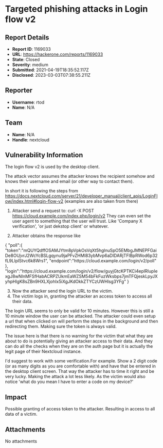 # Targeted phishing attacks in Login flow v2

## Report Details
- **Report ID**: 1169033
- **URL**: https://hackerone.com/reports/1169033
- **State**: Closed
- **Severity**: medium
- **Submitted**: 2021-04-19T18:35:52.117Z
- **Disclosed**: 2023-03-03T07:38:55.211Z

## Reporter
- **Username**: rtod
- **Name**: N/A

## Team
- **Name**: N/A
- **Handle**: nextcloud

## Vulnerability Information
The login flow v2 is used by the desktop client.

The attack vector assumes the attacker knows the recipient somehow and knows their username and email (or other way to contact them).

In short it is following the steps from https://docs.nextcloud.com/server/21/developer_manual/client_apis/LoginFlow/index.html#login-flow-v2
(examples are also taken from there)

1. Attacker send a request to: curl -X POST https://cloud.example.com/index.php/login/v2
   They can even set the user agent to something that the user will trust. Like 'Company X verification', 'or just dekstop client' or whatever.

2. Attacker obtains the response like

{
    "poll":{
        "token":"mQUYQdffOSAMJYtm8pVpkOsVqXt5hglnuSpO5EMbgJMNEPFGaiDe8OUjvrJ2WcYcBSLgqynu9jaPFvZHMl83ybMvp6aDIDARjTFIBpRWod6p32fL9LIpIStvc6k8Wrs1",
        "endpoint":"https:\/\/cloud.example.com\/login\/v2\/poll"
    },
    "login":"https:\/\/cloud.example.com\/login\/v2\/flow\/guyjGtcKPTKCi4epIRIupIexgJ8wNInMFSfHabACRPZUkmEaWZSM54bFkFuzWksbps7jmTFQjeskLpyJXyhpHlgK8sZBn9HXLXjohIx5iXgJKdOkkZTYCzUWHlsg3YFg"
}

3. Now the attacker send the login URL to the victim.
4. The victim logs in, granting the attacker an access token to access all their data.

The login URL seems to only be valid for 10 minutes. However this is still a 10 minute window the user can be attacked.
The attacker could even setup a url that when clicked on will perform the steps in the background and then redirecting them. Making sure the token is always valid.

The issue here is that there is no warning for the victim that what they are about to do is potentially giving an attacker access to their data. And they can do all the checks when they are on the auth page but it is actually the legit page of their Nextcloud instance.

I'd suggest to work with some verification.For example. Show a 2 digit code (or as many digits as you are comfortable with) and have that be entered in the desktop client screen. That way the attacker has to time it right and be very lucky. Making the attack a lot less likely. As the victim would also notice 'what do you mean I have to enter a code on my device?'

## Impact

Possible granting of access token to the attacker. Resulting in access to all data of a victim.

## Attachments
No attachments
